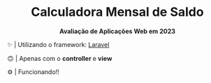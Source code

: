 <div align="center">
<h1>Calculadora Mensal de Saldo</h1>
<p><b>Avaliação de Aplicações Web em 2023</b></p>
</div>

✨ | Utilizando o framework: <a href="https://laravel.com">Laravel</a>

🙃 | Apenas com o <b> controller </b> e <b> view </b>

⚙️ | Funcionando!!